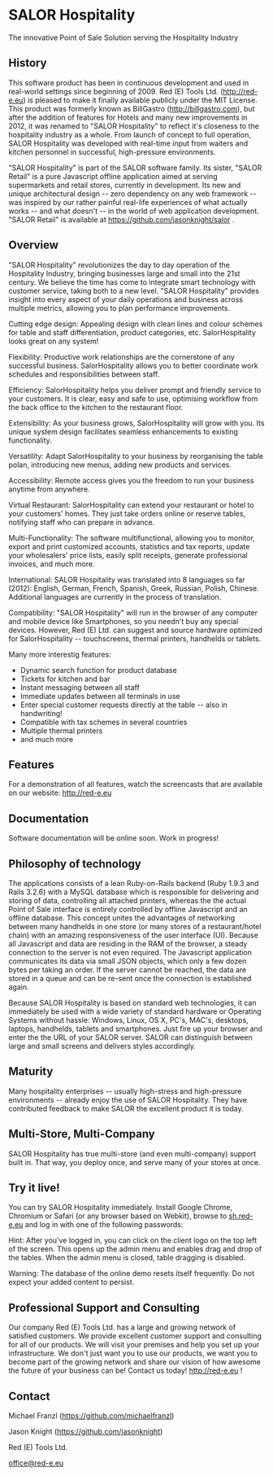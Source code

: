 SALOR Hospitality
=================

The innovative Point of Sale Solution serving the Hospitality Industry

History
-------

This software product has been in continuous development and used in real-world settings since beginning of 2009. Red (E) Tools Ltd. (http://red-e.eu) is pleased to make it finally available publicly under the MIT License. This product was formerly known as BillGastro (http://billgastro.com), but after the addition of features for Hotels and many new improvements in 2012, it was renamed to "SALOR Hospitality" to reflect it's closeness to the hospitality industry as a whole. From launch of concept to full operation, SALOR Hospitality was developed with real-time input from waiters and kitchen personnel in successful, high-pressure environments.

"SALOR Hospitality" is part of the SALOR software family. Its sister, "SALOR Retail" is a pure Javascript offline application aimed at serving supermarkets and retail stores, currently in development. Its new and unique architectural design -- zero dependency on any web framework -- was inspired by our rather painful real-life experiences of what actually works -- and what doesn't -- in the world of web application development. "SALOR Retail" is available at https://github.com/jasonknight/salor .

Overview
--------

"SALOR Hospitality" revolutionizes the day to day operation of the Hospitality Industry, bringing businesses large and small into the 21st century. We believe the time has come to integrate smart technology with customer service, taking both to a new level. "SALOR Hospitality" provides insight into every aspect of your daily operations and business across multiple metrics, allowing you to plan performance improvements.

Cutting edge design:
  Appealing design with clean lines and colour schemes for table and staff differentiation, product categories, etc. SalorHospitality looks great on any system!

Flexibility:
  Productive work relationships are the cornerstone of any successful business. SalorHospitality allows you to better coordinate work schedules and responsibilities between staff.

Efficiency:
  SalorHospitality helps you deliver prompt and friendly service to your customers. It is clear, easy and safe to use, optimising workflow from the back office to the kitchen to the restaurant floor.

Extensibility:
  As your business grows, SalorHospitality will grow with you. Its unique system design facilitates seamless enhancements to existing functionality.

Versatility:
  Adapt SalorHospitality to your business by reorganising the table polan, introducing new menus, adding new products and services.

Accessibility:
  Remote access gives you the freedom to run your business anytime from anywhere.

Virtual Restaurant:
  SalorHospitality can extend your restaurant or hotel to your customers' homes. They just take orders online or reserve tables, notifying staff who can prepare in advance.

Multi-Functionality:
  The software multifunctional, allowing you to monitor, export and print customized accounts, statistics and tax reports, update your wholesalers' price lists, easily split receipts, generate professional invoices, and much more.
  
International:
  SALOR Hospitality was translated into 8 languages so far (2012): English, German, French, Spanish, Greek, Russian, Polish, Chinese. Additional languages are currently in the process of translation.

Compatibility:
  "SALOR Hospitality" will run in the browser of any computer and mobile device like Smartphones, so you needn't buy any special devices. However, Red (E) Ltd. can suggest and source hardware optimized for SalorHospitality -- touchscreens, thermal printers, handhelds or tablets.

Many more interestig features:

* Dynamic search function for product database
* Tickets for kitchen and bar
* Instant messaging between all staff
* Immediate updates between all terminals in use
* Enter special customer requests directly at the table -- also in handwriting!
* Compatible with tax schemes in several countries
* Multiple thermal printers
* and much more


Features
--------

For a demonstration of all features, watch the screencasts that are available on our website: http://red-e.eu

Documentation
-------------

Software documentation will be online soon. Work in progress!

Philosophy of technology
------------------------

The applications consists of a lean Ruby-on-Rails backend (Ruby 1.9.3 and Rails 3.2.6) with a MySQL database which is responsible for delivering and storing of data, controlling all attached printers, whereas the the actual Point of Sale interface is entirely controlled by offline Javascript and an offline database. This concept unites the advantages of networking between many handhelds in one store (or many stores of a restaurant/hotel chain) with an amazing responsiveness of the user interface (UI). Because all Javascript and data are residing in the RAM of the browser, a steady connection to the server is not even required. The Javascript application communicates its data via small JSON objects, which only a few dozen bytes per taking an order. If the server cannot be reached, the data are stored in a queue and can be re-sent once the connection is established again.

Because SALOR Hospitality is based on standard web technologies, it can immediately be used with a wide variety of standard hardware or Operating Systems without hassle: Windows, Linux, OS X, PC's, MAC's, desktops, laptops, handhelds, tablets and smartphones. Just fire up your browser and enter the the URL of your SALOR server. SALOR can distinguish between large and small screens and delivers styles accordingly.

Maturity
--------

Many hospitality enterprises -- usually high-stress and high-pressure environments -- already enjoy the use of SALOR Hospitality. They have contributed feedback to make SALOR the excellent product it is today.

Multi-Store, Multi-Company
--------------------------

SALOR Hospitality has true multi-store (and even multi-company) support built in. That way, you deploy once, and serve many of your stores at once.


Try it live!
------------

You can try SALOR Hospitality immediately. Install Google Chrome, Chromium or Safari (or any browser based on Webkit), browse to [sh.red-e.eu](http://sh.red-e.eu) and log in with one of the following passwords:

Hint: After you've logged in, you can click on the client logo on the top left of the screen. This opens up the admin menu and enables drag and drop of the tables. When the admin menu is closed, table dragging is disabled.

Warning: The database of the online demo resets itself frequently. Do not expect your added content to persist.


Professional Support and Consulting
-----------------------------------

Our company Red (E) Tools Ltd. has a large and growing network of satisfied customers. We provide excellent customer support and consulting for all of our products. We will visit your premises and help you set up your infrastructure. We don't just want you to use our products, we want you to become part of the growing network and share our vision of how awesome the future of your business can be! Contact us today! http://red-e.eu !

Contact
-------

Michael Franzl (https://github.com/michaelfranzl)

Jason Knight (https://github.com/jasonknight)

Red (E) Tools Ltd.

office@red-e.eu
